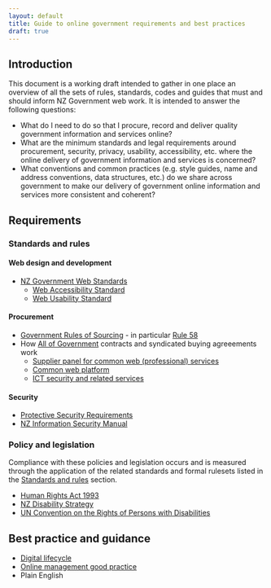 ```yaml
---
layout: default
title: Guide to online government requirements and best practices
draft: true
---
```


## Introduction

This document is a working draft intended to gather in one place an overview of all the sets of rules, standards, codes and guides that must and should inform NZ Government web work. It is intended to answer the following questions:

* What do I need to do so that I procure, record and deliver quality government information and services online?
* What are the minimum standards and legal requirements around procurement, security, privacy, usability, accessibility, etc. where the online delivery of government information and services is concerned?
* What conventions and common practices (e.g. style guides, name and address conventions, data structures, etc.) do we share across government to make our delivery of government online information and services more consistent and coherent? 

## Requirements

### Standards and rules

#### Web design and development
* [NZ Government Web Standards](https://webtoolkit.govt.nz/standards/)
  * [Web Accessibility Standard](https://webtoolkit.govt.nz/standards/web-accessibility-standard/)
  * [Web Usability Standard](https://webtoolkit.govt.nz/standards/web-usability-standard/)

#### Procurement
* [Government Rules of Sourcing](http://www.business.govt.nz/procurement/for-agencies/key-guidance-for-agencies/the-new-government-rules-of-sourcing) - in particular [Rule 58](http://www.business.govt.nz/procurement/for-agencies/key-guidance-for-agencies/the-new-government-rules-of-sourcing/6-other-rules-you-need-to-know#rule58)
* How [All of Government](http://www.business.govt.nz/procurement/all-of-government-contracts/current-all-of-government-contracts) contracts and syndicated buying agreeements work
	* [Supplier panel for common web (professional) services](http://www.business.govt.nz/procurement/all-of-government-contracts/current-contracts/supplier-panel-for-common-web-services)
	* [Common web platform](http://www.business.govt.nz/procurement/all-of-government-contracts/current-contracts/common-web-platform)
	* [ICT security and related services](http://www.business.govt.nz/procurement/all-of-government-contracts/current-contracts/ict-security-and-related-services)

#### Security
* [Protective Security Requirements](https://protectivesecurity.govt.nz/)
* [NZ Information Security Manual](http://www.gcsb.govt.nz/publications/the-nz-information-security-manual/)

### Policy and legislation

Compliance with these policies and legislation occurs and is measured through the application of the related standards and formal rulesets listed in the [Standards and rules](#standards-and-rules) section.

* [Human Rights Act 1993](http://www.legislation.govt.nz/act/public/1993/0082/latest/DLM304212.html)
* [NZ Disability Strategy](http://www.odi.govt.nz/nzds/)
* [UN Convention on the Rights of Persons with Disabilities](http://www.un.org/disabilities/convention/conventionfull.shtml)

## Best practice and guidance

* [Digital lifecycle](https://webtoolkit.govt.nz/guidance/digital-lifecycle/)
* [Online management good practice](https://webtoolkit.govt.nz/guidance/online-management-good-practice/)
* Plain English
